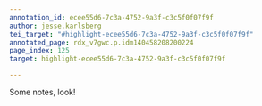 ```yaml
---
annotation_id: ecee55d6-7c3a-4752-9a3f-c3c5f0f07f9f
author: jesse.karlsberg
tei_target: "#highlight-ecee55d6-7c3a-4752-9a3f-c3c5f0f07f9f"
annotated_page: rdx_v7gwc.p.idm140458208200224
page_index: 125
target: highlight-ecee55d6-7c3a-4752-9a3f-c3c5f0f07f9f

---
```

Some notes, look!